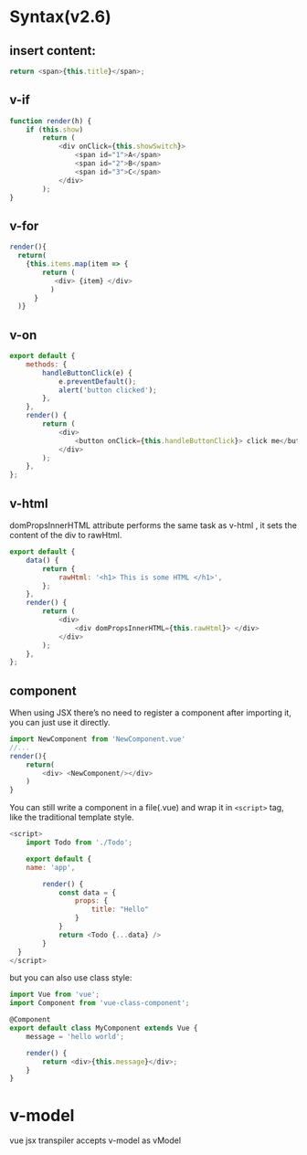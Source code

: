 # Syntax(v2.6)

## insert content:

```js
return <span>{this.title}</span>;
```

## v-if

```js
function render(h) {
    if (this.show)
        return (
            <div onClick={this.showSwitch}>
                <span id="1">A</span>
                <span id="2">B</span>
                <span id="3">C</span>
            </div>
        );
}
```

## v-for

```js
render(){
  return(
    {this.items.map(item => {
        return (
           <div> {item} </div>
          )
      }
  )}
```

## v-on

```js
export default {
    methods: {
        handleButtonClick(e) {
            e.preventDefault();
            alert('button clicked');
        },
    },
    render() {
        return (
            <div>
                <button onClick={this.handleButtonClick}> click me</button>
            </div>
        );
    },
};
```

## v-html

domPropsInnerHTML attribute performs the same task as v-html , it sets the content of the div to rawHtml.

```js
export default {
    data() {
        return {
            rawHtml: '<h1> This is some HTML </h1>',
        };
    },
    render() {
        return (
            <div>
                <div domPropsInnerHTML={this.rawHtml}> </div>
            </div>
        );
    },
};
```

## component

When using JSX there’s no need to register a component after importing it, you can just use it directly.

```js
import NewComponent from 'NewComponent.vue'
//...
render(){
    return(
        <div> <NewComponent/></div>
    )
}
```

You can still write a component in a file(.vue) and wrap it in `<script>` tag, like the traditional template style.

```js
<script>
	import Todo from './Todo';

	export default {
    name: 'app',

		render() {
			const data = {
				props: {
					title: "Hello"
				}
			}
			return <Todo {...data} />
		}
  }
</script>
```

but you can also use class style:

```js
import Vue from 'vue';
import Component from 'vue-class-component';

@Component
export default class MyComponent extends Vue {
    message = 'hello world';

    render() {
        return <div>{this.message}</div>;
    }
}
```

# v-model

vue jsx transpiler accepts v-model as vModel
